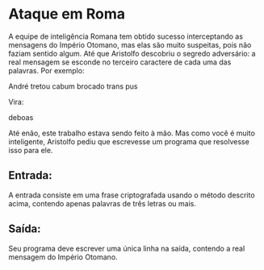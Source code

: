 # Ataque em Roma

A equipe de inteligência Romana tem obtido sucesso interceptando as mensagens do Império Otomano, mas elas são muito suspeitas, pois não faziam sentido algum. Até que Aristolfo descobriu o segredo adversário: a real mensagem se esconde no terceiro caractere de cada uma das palavras. Por exemplo:

André tretou cabum brocado trans pus

Vira:

deboas

Até enão, este trabalho estava sendo feito à mão. Mas como você é muito inteligente, Aristolfo pediu que escrevesse um programa que resolvesse isso para ele.

## Entrada:

A entrada consiste em uma frase criptografada usando o método descrito acima, contendo apenas palavras de três letras ou mais.

## Saída:

Seu programa deve escrever uma única linha na saída, contendo a real mensagem do Império Otomano.
